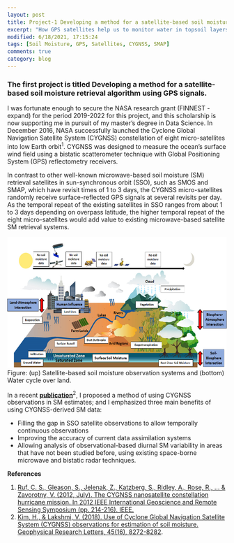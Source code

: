 ```yaml
---
layout: post
title: Project-1 Developing a method for a satellite-based soil moisture retrieval algorithm using GPS signals
excerpt: "How GPS satellites help us to monitor water in topsoil layers?"
modified: 6/18/2021, 17:15:24
tags: [Soil Moisture, GPS, Satellites, CYGNSS, SMAP]
comments: true
category: blog
---
```


### The first project is titled Developing a method for a satellite-based soil moisture retrieval algorithm using GPS signals.

I was fortunate enough to secure the NASA research grant (FINNEST - expand) for the period 2019-2022 for this project, and this scholarship is now supporting me in pursuit of my master’s degree in Data Science. In December 2016, NASA successfully launched the Cyclone Global Navigation Satellite System (CYGNSS) constellation of eight micro-satellites into low Earth orbit<sup>1</sup>. CYGNSS was designed to measure the ocean’s surface wind field using a bistatic scatterometer technique with Global Positioning System (GPS) reflectometry receivers.

In contrast to other well-known microwave-based soil moisture (SM) retrieval satellites in sun-synchronous orbit (SSO), such as SMOS and SMAP, which have revisit times of 1 to 3 days, the CYGNSS micro-satellites randomly receive surface-reflected GPS signals at several revisits per day. As the temporal repeat of the existing satellites in SSO ranges from about 1 to 3 days depending on overpass latitude, the higher temporal repeat of the eight micro-satellites would add value to existing microwave-based satellite SM retrieval systems. 

<img src="https://github.com/Hyunglok-Kim/Hyunglok-Kim.github.io/blob/master/images/Fig1.jpg"
height="300">
Figure: (up) Satellite-based soil moisture observation systems and (bottom) Water cycle over land.

In a recent __[publication](https://github.com/Hyunglok-Kim/Hyunglok-Kim.github.io/blob/master/pdf/10.Kim%26Lakshmi_2018_GRL.pdf)__<sup>2</sup>, I proposed a method of using CYGNSS observations in SM estimates; and I emphasized three main benefits of using CYGNSS-derived SM data:
* Filling the gap in SSO satellite observations to allow temporally continuous observations
* Improving the accuracy of current data assimilation systems
* Allowing analysis of observational-based diurnal SM variability in areas that have not been studied before, using existing space-borne microwave and bistatic radar techniques.

__References__
1. [Ruf, C. S., Gleason, S., Jelenak, Z., Katzberg, S., Ridley, A., Rose, R., ... & Zavorotny, V. (2012, July). The CYGNSS nanosatellite constellation hurricane mission. In 2012 IEEE International Geoscience and Remote Sensing Symposium (pp. 214-216). IEEE.](https://ieeexplore.ieee.org/abstract/document/6351600?casa_token=RnSRIzqWkmEAAAAA:jG-0L9Zp8O7337wVOSMN-RGvoKxGFQzT2OJi58sMjSfNtse9xF_Jg6sAaEBxbx7_K63YYO3ynQ)
2. [Kim, H., & Lakshmi, V. (2018). Use of Cyclone Global Navigation Satellite System (CYGNSS) observations for estimation of soil moisture. Geophysical Research Letters, 45(16), 8272-8282](https://agupubs.onlinelibrary.wiley.com/doi/full/10.1029/2018GL078923).
